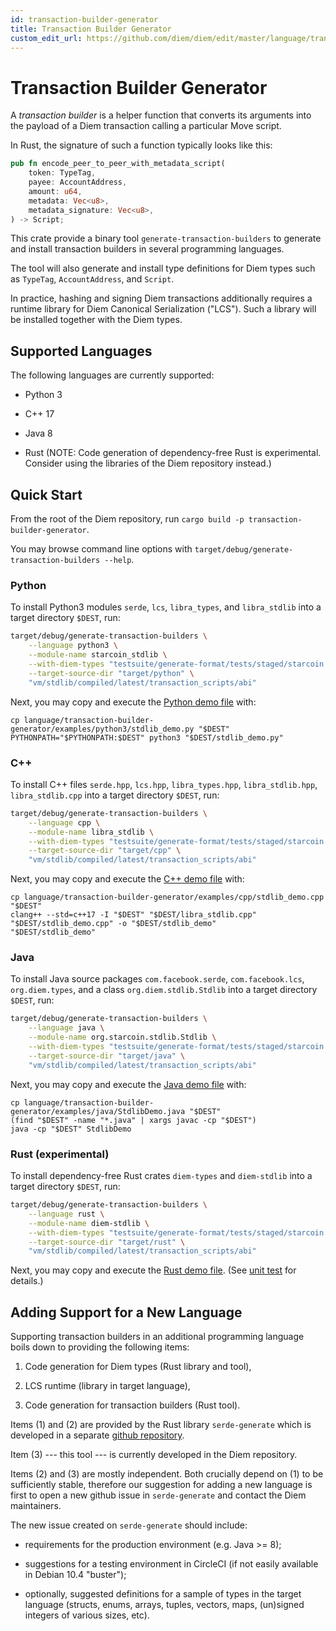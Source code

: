 ```yaml
---
id: transaction-builder-generator
title: Transaction Builder Generator
custom_edit_url: https://github.com/diem/diem/edit/master/language/transaction-builder-generator/README.md
---
```


# Transaction Builder Generator

A *transaction builder* is a helper function that converts its arguments into the payload of a Diem transaction calling a particular Move script.

In Rust, the signature of such a function typically looks like this:
```rust
pub fn encode_peer_to_peer_with_metadata_script(
    token: TypeTag,
    payee: AccountAddress,
    amount: u64,
    metadata: Vec<u8>,
    metadata_signature: Vec<u8>,
) -> Script;
```

This crate provide a binary tool `generate-transaction-builders` to generate and install transaction builders in several programming languages.

The tool will also generate and install type definitions for Diem types such as `TypeTag`, `AccountAddress`, and `Script`.

In practice, hashing and signing Diem transactions additionally requires a runtime library for Diem Canonical Serialization ("LCS").
Such a library will be installed together with the Diem types.


## Supported Languages

The following languages are currently supported:

* Python 3

* C++ 17

* Java 8

* Rust (NOTE: Code generation of dependency-free Rust is experimental. Consider using the libraries of the Diem repository instead.)


## Quick Start

From the root of the Diem repository, run `cargo build -p transaction-builder-generator`.

You may browse command line options with `target/debug/generate-transaction-builders --help`.

### Python

To install Python3 modules `serde`, `lcs`, `libra_types`, and `libra_stdlib` into a target directory `$DEST`, run:
```bash
target/debug/generate-transaction-builders \
    --language python3 \
    --module-name starcoin_stdlib \
    --with-diem-types "testsuite/generate-format/tests/staged/starcoin.yaml" \
    --target-source-dir "target/python" \
    "vm/stdlib/compiled/latest/transaction_scripts/abi"
```
Next, you may copy and execute the [Python demo file](examples/python3/stdlib_demo.py) with:
```
cp language/transaction-builder-generator/examples/python3/stdlib_demo.py "$DEST"
PYTHONPATH="$PYTHONPATH:$DEST" python3 "$DEST/stdlib_demo.py"
```

### C++

To install C++ files `serde.hpp`, `lcs.hpp`, `libra_types.hpp`, `libra_stdlib.hpp`, `libra_stdlib.cpp` into a target directory `$DEST`, run:
```bash
target/debug/generate-transaction-builders \
    --language cpp \
    --module-name libra_stdlib \
    --with-diem-types "testsuite/generate-format/tests/staged/starcoin.yaml" \
    --target-source-dir "target/cpp" \
    "vm/stdlib/compiled/latest/transaction_scripts/abi"
```
Next, you may copy and execute the [C++ demo file](examples/cpp/stdlib_demo.cpp) with:
```
cp language/transaction-builder-generator/examples/cpp/stdlib_demo.cpp "$DEST"
clang++ --std=c++17 -I "$DEST" "$DEST/libra_stdlib.cpp" "$DEST/stdlib_demo.cpp" -o "$DEST/stdlib_demo"
"$DEST/stdlib_demo"
```

### Java

To install Java source packages `com.facebook.serde`, `com.facebook.lcs`, `org.diem.types`, and a class `org.diem.stdlib.Stdlib` into a target directory `$DEST`, run:
```bash
target/debug/generate-transaction-builders \
    --language java \
    --module-name org.starcoin.stdlib.Stdlib \
    --with-diem-types "testsuite/generate-format/tests/staged/starcoin.yaml" \
    --target-source-dir "target/java" \
    "vm/stdlib/compiled/latest/transaction_scripts/abi"
```
Next, you may copy and execute the [Java demo file](examples/java/StdlibDemo.java) with:
```
cp language/transaction-builder-generator/examples/java/StdlibDemo.java "$DEST"
(find "$DEST" -name "*.java" | xargs javac -cp "$DEST")
java -cp "$DEST" StdlibDemo
```

### Rust (experimental)

To install dependency-free Rust crates `diem-types` and `diem-stdlib` into a target directory `$DEST`, run:
```bash
target/debug/generate-transaction-builders \
    --language rust \
    --module-name diem-stdlib \
    --with-diem-types "testsuite/generate-format/tests/staged/starcoin.yaml" \
    --target-source-dir "target/rust" \
    "vm/stdlib/compiled/latest/transaction_scripts/abi"
```
Next, you may copy and execute the [Rust demo file](examples/rust/stdlib_demo.rs). (See [unit test](tests/generation.rs) for details.)


## Adding Support for a New Language

Supporting transaction builders in an additional programming language boils down to providing the following items:

1. Code generation for Diem types (Rust library and tool),

2. LCS runtime (library in target language),

3. Code generation for transaction builders (Rust tool).


Items (1) and (2) are provided by the Rust library `serde-generate` which is developed in a separate [github repository](https://github.com/facebookincubator/serde-reflection).

Item (3) --- this tool --- is currently developed in the Diem repository.

Items (2) and (3) are mostly independent. Both crucially depend on (1) to be sufficiently stable, therefore our suggestion for adding a new language is first to open a new github issue in `serde-generate` and contact the Diem maintainers.


The new issue created on `serde-generate` should include:

* requirements for the production environment (e.g. Java >= 8);

* suggestions for a testing environment in CircleCI (if not easily available in Debian 10.4 "buster");

* optionally, suggested definitions for a sample of types in the target language (structs, enums, arrays, tuples, vectors, maps, (un)signed integers of various sizes, etc).
